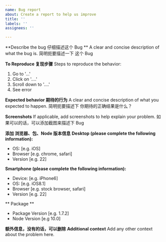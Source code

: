 ```yaml
---
name: Bug report
about: Create a report to help us improve
title: ''
labels: ''
assignees: ''

---
```


**Describe the bug 仔细描述这个 Bug **
A clear and concise description of what the bug is.
简明扼要描述一下 这个 Bug

**To Reproduce 复现步骤**
Steps to reproduce the behavior:
1. Go to '...'
2. Click on '....'
3. Scroll down to '....'
4. See error

**Expected behavior 期待的行为**
A clear and concise description of what you expected to happen.
 简明扼要描述下 你期待的正确结果是什么？

**Screenshots**
If applicable, add screenshots to help explain your problem.
如果可以的话，可以添加截图来描述下 Bug

**添加 浏览器、包、Node 版本信息**
**Desktop (please complete the following information):**
 - OS: [e.g. iOS]
 - Browser [e.g. chrome, safari]
 - Version [e.g. 22]

**Smartphone (please complete the following information):**
 - Device: [e.g. iPhone6]
 - OS: [e.g. iOS8.1]
 - Browser [e.g. stock browser, safari]
 - Version [e.g. 22]

** Package **
 - Package Version [e.g. 1.7.2]
 - Node Version [e.g 10.0]

**额外信息，没有的话，可以删除**
**Additional context**
Add any other context about the problem here.

